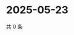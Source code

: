 # 2025-05-23

共 0 条

<!-- BEGIN ZHIHUQUESTIONS -->
<!-- 最后更新时间 Fri May 23 2025 01:10:13 GMT+0800 (China Standard Time) -->

<!-- END ZHIHUQUESTIONS -->
